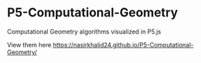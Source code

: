 # P5-Computational-Geometry

Computational Geometry algorithms visualized in P5.js

View them here https://nasirkhalid24.github.io/P5-Computational-Geometry/
